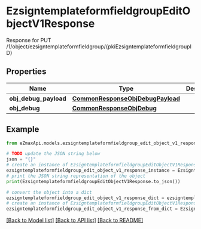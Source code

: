 # EzsigntemplateformfieldgroupEditObjectV1Response

Response for PUT /1/object/ezsigntemplateformfieldgroup/{pkiEzsigntemplateformfieldgroupID}

## Properties

Name | Type | Description | Notes
------------ | ------------- | ------------- | -------------
**obj_debug_payload** | [**CommonResponseObjDebugPayload**](CommonResponseObjDebugPayload.md) |  | 
**obj_debug** | [**CommonResponseObjDebug**](CommonResponseObjDebug.md) |  | [optional] 

## Example

```python
from eZmaxApi.models.ezsigntemplateformfieldgroup_edit_object_v1_response import EzsigntemplateformfieldgroupEditObjectV1Response

# TODO update the JSON string below
json = "{}"
# create an instance of EzsigntemplateformfieldgroupEditObjectV1Response from a JSON string
ezsigntemplateformfieldgroup_edit_object_v1_response_instance = EzsigntemplateformfieldgroupEditObjectV1Response.from_json(json)
# print the JSON string representation of the object
print(EzsigntemplateformfieldgroupEditObjectV1Response.to_json())

# convert the object into a dict
ezsigntemplateformfieldgroup_edit_object_v1_response_dict = ezsigntemplateformfieldgroup_edit_object_v1_response_instance.to_dict()
# create an instance of EzsigntemplateformfieldgroupEditObjectV1Response from a dict
ezsigntemplateformfieldgroup_edit_object_v1_response_from_dict = EzsigntemplateformfieldgroupEditObjectV1Response.from_dict(ezsigntemplateformfieldgroup_edit_object_v1_response_dict)
```
[[Back to Model list]](../README.md#documentation-for-models) [[Back to API list]](../README.md#documentation-for-api-endpoints) [[Back to README]](../README.md)



